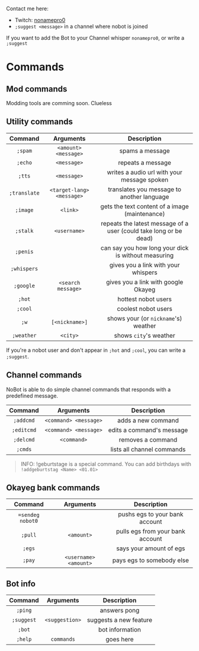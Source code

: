 Contact me here:
* Twitch: [nonamepro0](https://www.twitch.tv/nonamepro0)
* `;suggest <message>` in a channel where nobot is joined

If you want to add the Bot to your Channel whisper `nonamepro0`, or write a `;suggest`

# Commands

## Mod commands
Modding tools are comming soon. Clueless

## Utility commands
|   Command   | Arguments  | Description  |
|:-----------:|:-----------:|:------------:|
| `;spam`      | `<amount> <message>` | spams a message |
| `;echo`      | `<message>` | repeats a message |
| `;tts`       | `<message>` | writes a audio url with your message spoken |
| `;translate` | `<target-lang> <message>` | translates you message to another language |
| `;image`     | `<link>` | gets the text content of a image (maintenance)|
| `;stalk`     | `<username>` | repeats the latest message of a user (could take long or be dead) |
| `;penis`     | | can say you how long your dick is without measuring |
| `;whispers`  | | gives you a link with your whispers |
| `;google`    | `<search message>` | gives you a link with google Okayeg |
| `;hot`       | | hottest nobot users |
| `;cool`      | | coolest nobot users |
| `;w`         | `[<nickname>]` | shows your (or `nickname`'s) weather |
| `;weather`   | `<city>` | shows `city`'s weather |

If you're a nobot user and don't appear in `;hot` and `;cool`, you can write a `;suggest`.

## Channel commands
NoBot is able to do simple channel commands that responds with a predefined message.

|   Command   | Arguments  | Description  |
|:-----------:|:-----------:|:------------:|
| `;addcmd`    | `<command> <message>` | adds a new command |
| `;editcmd`    | `<command> <message>` | edits a command's message |
| `;delcmd`    | `<command>` | removes a command |
| `;cmds`    | | lists all channel commands |

> INFO: !geburtstage is a special command. You can add birthdays with `!addgeburtstag <Name> <01.01>`

## Okayeg bank commands
|   Command   | Arguments  | Description  |
|:-----------:|:-----------:|:------------:|
| `=sendeg nobot0`|  | pushs egs to your bank account |
| `;pull`     | `<amount>` | pulls egs from your bank account |
| `;egs`      |  | says your amount of egs |
| `;pay`      | `<username> <amount>` | pays egs to somebody else |

## Bot info
|   Command   | Arguments  | Description  |
|:-----------:|:-----------:|:------------:|
| `;ping`     |  | answers pong |
| `;suggest`  | `<suggestion>` | suggests a new feature |
| `;bot`      |  | bot information |
| `;help`     | `commands` | goes here |
